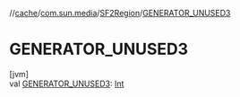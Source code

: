 //[cache](../../../index.md)/[com.sun.media](../index.md)/[SF2Region](index.md)/[GENERATOR_UNUSED3](-g-e-n-e-r-a-t-o-r_-u-n-u-s-e-d3.md)

# GENERATOR_UNUSED3

[jvm]\
val [GENERATOR_UNUSED3](-g-e-n-e-r-a-t-o-r_-u-n-u-s-e-d3.md): [Int](https://kotlinlang.org/api/latest/jvm/stdlib/kotlin/-int/index.html)
